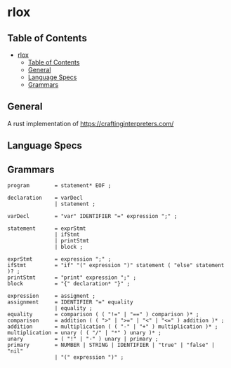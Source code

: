 # rlox

## Table of Contents
<!-- TOC -->

- [rlox](#rlox)
    - [Table of Contents](#table-of-contents)
    - [General](#general)
    - [Language Specs](#language-specs)
    - [Grammars](#grammars)

<!-- /TOC -->

## General
A rust implementation of https://craftinginterpreters.com/


## Language Specs
## Grammars

```
program        = statement* EOF ;

declaration    = varDecl
               | statement ;

varDecl        = "var" IDENTIFIER "=" expression ";" ;

statement      = exprStmt
               | ifStmt
               | printStmt
               | block ;

exprStmt       = expression ";" ;
ifStmt         = "if" "(" expression ")" statement ( "else" statement )? ;
printStmt      = "print" expression ";" ;
block          = "{" declaration* "}" ;

expression     = assigment ;
assignment     = IDENTIFIER "=" equality
               | equality ;
equality       = comparison ( ( "!=" | "==" ) comparison )* ;
comparison     = addition ( ( ">" | ">=" | "<" | "<=" ) addition )* ;
addition       = multiplication ( ( "-" | "+" ) multiplication )* ;
multiplication = unary ( ( "/" | "*" ) unary )* ;
unary          = ( "!" | "-" ) unary | primary ;
primary        = NUMBER | STRING | IDENTIFIER | "true" | "false" | "nil"
               | "(" expression ")" ;
```
